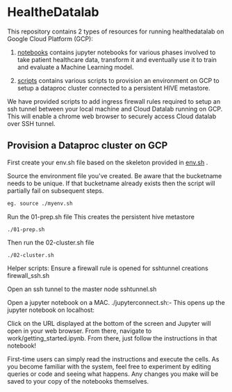 # HealtheDatalab 

This repository contains 2 types of resources for running healthedatalab on Google Cloud Platform (GCP):  

1. [notebooks](https://github.com/rasalt/hdl-demo/tree/master/notebooks "Jupyter Notebooks") contains jupyter notebooks for various phases involved to take patient healthcare data, transform it and eventually use it to train and evaluate a Machine Learning model.  

2. [scripts](https://github.com/rasalt/hdl-demo/tree/master/scripts "Shell scripts") contains various scripts to provision an environment on GCP to setup a dataproc cluster connected to a persistent HIVE metastore.  

We have provided scripts to add ingress firewall rules required to setup an ssh tunnel between your local machine and Cloud Datalab running on GCP. This will enable a chrome web browser to securely access Cloud datalab over SSH tunnel.  

## Provision a Dataproc cluster on GCP

First create your env.sh file based on the skeleton provided in [env.sh]( ./scripts/provisioning/env.sh) .  
   
Source the environment file you've created. Be aware that the bucketname needs to be unique. If that bucketname already exists then the script will partially fail on subsequent steps.

```bash
eg. source ./myenv.sh
```

Run the 01-prep.sh file
This creates the persistent hive metastore
```
./01-prep.sh
```

Then run the 02-cluster.sh file
```
./02-cluster.sh
```
Helper scripts:
Ensure a firewall rule is opened for sshtunnel creations
firewall_ssh.sh

Open an ssh tunnel to the master node
sshtunnel.sh

Open a jupyter notebook on a MAC.
./jupyterconnect.sh:- This opens up the jupyter notebook on localhost:<port>


Click on the URL displayed at the bottom of the screen and Jupyter will open in your web browser. From there, navigate to work/getting_started.ipynb. From there, just follow the instructions in that notebook!

First-time users can simply read the instructions and execute the cells. As you become familiar with the system, feel free to experiment by editing queries or code and seeing what happens. Any changes you make will be saved to your copy of the notebooks themselves.
